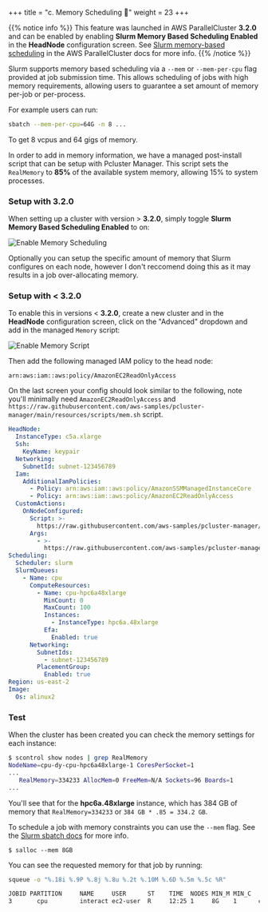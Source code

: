 +++
title = "c. Memory Scheduling 💾"
weight = 23
+++

{{% notice info %}}
This feature was launched in AWS ParallelCluster **3.2.0** and can be enabled by enabling **Slurm Memory Based Scheduling Enabled** in the **HeadNode** configuration screen. See [Slurm memory-based scheduling](https://docs.aws.amazon.com/parallelcluster/latest/ug/slurm-mem-based-scheduling-v3.html) in the AWS ParallelCluster docs for more info.
{{% /notice %}}

Slurm supports memory based scheduling via a `--mem` or `--mem-per-cpu` flag provided at job submission time. This allows scheduling of jobs with high memory requirements, allowing users to guarantee a set amount of memory per-job or per-process.

For example users can run:

```bash
sbatch --mem-per-cpu=64G -n 8 ...
```

To get 8 vcpus and 64 gigs of memory.

In order to add in memory information, we have a managed post-install script that can be setup with Pcluster Manager. This script sets the `RealMemory` to **85%** of the available system memory, allowing 15% to system processes.

### Setup with 3.2.0

When setting up a cluster with version > **3.2.0**, simply toggle **Slurm Memory Based Scheduling Enabled** to on:

![Enable Memory Scheduling](memory-scheduling/HeadNode-Setup.png)

Optionally you can setup the specific amount of memory that Slurm configures on each node, however I don't reccomend doing this as it may results in a job over-allocating memory.

### Setup with < 3.2.0

To enable this in versions < **3.2.0**, create a new cluster and in the **HeadNode** configuration screen, click on the "Advanced" dropdown and add in the managed `Memory` script:

![Enable Memory Script](memory-scheduling/memory.png)

Then add the following managed IAM policy to the head node:

```
arn:aws:iam::aws:policy/AmazonEC2ReadOnlyAccess
```

On the last screen your config should look similar to the following, note you'll minimally need `AmazonEC2ReadOnlyAccess` and `https://raw.githubusercontent.com/aws-samples/pcluster-manager/main/resources/scripts/mem.sh` script.

```yaml
HeadNode:
  InstanceType: c5a.xlarge
  Ssh:
    KeyName: keypair
  Networking:
    SubnetId: subnet-123456789
  Iam:
    AdditionalIamPolicies:
      - Policy: arn:aws:iam::aws:policy/AmazonSSMManagedInstanceCore
      - Policy: arn:aws:iam::aws:policy/AmazonEC2ReadOnlyAccess
  CustomActions:
    OnNodeConfigured:
      Script: >-
        https://raw.githubusercontent.com/aws-samples/pcluster-manager/main/resources/scripts/multi-runner.py
      Args:
        - >-
          https://raw.githubusercontent.com/aws-samples/pcluster-manager/main/resources/scripts/mem.sh
Scheduling:
  Scheduler: slurm
  SlurmQueues:
    - Name: cpu
      ComputeResources:
        - Name: cpu-hpc6a48xlarge
          MinCount: 0
          MaxCount: 100
          Instances:
            - InstanceType: hpc6a.48xlarge
          Efa:
            Enabled: true
      Networking:
        SubnetIds:
          - subnet-123456789
        PlacementGroup:
          Enabled: true
Region: us-east-2
Image:
  Os: alinux2
```

### Test

When the cluster has been created you can check the memory settings for each instance:

```bash
$ scontrol show nodes | grep RealMemory
NodeName=cpu-dy-cpu-hpc6a48xlarge-1 CoresPerSocket=1
...
   RealMemory=334233 AllocMem=0 FreeMem=N/A Sockets=96 Boards=1
...
```

You'll see that for the **hpc6a.48xlarge** instance, which has 384 GB of memory that `RealMemory=334233` or `384 GB * .85 = 334.2 GB`.

To schedule a job with memory constraints you can use the `--mem` flag. See the [Slurm sbatch docs](https://slurm.schedmd.com/sbatch.html#OPT_mem) for more info.

```
$ salloc --mem 8GB 
```

You can see the requested memory for that job by running:

```bash
squeue -o "%.18i %.9P %.8j %.8u %.2t %.10M %.6D %.5m %.5c %R"

JOBID PARTITION     NAME     USER      ST    TIME  NODES MIN_M MIN_C    NODELIST(REASON)
3       cpu         interact ec2-user  R     12:25 1     8G    1      cpu-dy-cpu-hpc6a48xlarge-1
```
